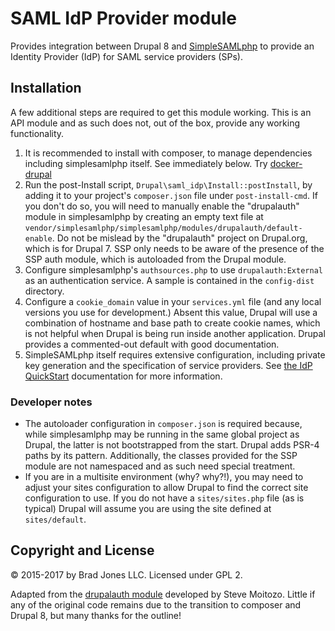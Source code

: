 # SAML IdP Provider module

Provides integration between Drupal 8 and [SimpleSAMLphp](https://simplesamlphp.org/)
to provide an Identity Provider (IdP) for SAML service providers (SPs).

## Installation
A few additional steps are required to get this module working. This is an API
module and as such does not, out of the box, provide any working functionality.

1. It is recommended to install with composer, to manage dependencies including
  simplesamlphp itself. See immediately below. Try [docker-drupal](https://github.com/BradJonesLLC/docker-drupal)
1. Run the post-Install script, `Drupal\saml_idp\Install::postInstall`, by
  adding it to your project's `composer.json` file under `post-install-cmd`.
  If you don't do so, you will need to manually enable the "drupalauth"
  module in simplesamlphp by creating an empty text file at
  `vendor/simplesamlphp/simplesamlphp/modules/drupalauth/default-enable`.
  Do not be mislead by the "drupalauth" project on Drupal.org, which is for
  Drupal 7. SSP only needs to be aware of the presence of the SSP auth module,
  which is autoloaded from the Drupal module.
1. Configure simplesamlphp's `authsources.php` to use `drupalauth:External` as an
  authentication service. A sample is contained in the `config-dist` directory.
1. Configure a `cookie_domain` value in your `services.yml` file (and any local
  versions you use for development.) Absent this value, Drupal will use a combination
  of hostname and base path to create cookie names, which is not helpful when
  Drupal is being run inside another application. Drupal provides a commented-out
  default with good documentation.
1. SimpleSAMLphp itself requires extensive configuration, including private key
  generation and the specification of service providers. See [the IdP QuickStart](https://simplesamlphp.org/docs/stable/simplesamlphp-idp)
  documentation for more information.

### Developer notes
- The autoloader configuration in `composer.json` is required because, while
  simplesamlphp may be running in the same global project as Drupal, the latter
  is not bootstrapped from the start. Drupal adds PSR-4 paths by its pattern.
  Additionally, the classes provided for the SSP module are not namespaced and
  as such need special treatment.
- If you are in a multisite environment (why? why?!), you may need to adjust your
  sites configuration to allow Drupal to find the correct site configuration to
  use. If you do not have a `sites/sites.php` file (as is typical) Drupal will assume
  you are using the site defined at `sites/default`.

## Copyright and License
&copy; 2015-2017 by Brad Jones LLC. Licensed under GPL 2.

Adapted from the [drupalauth module](https://code.google.com/p/drupalauth/) developed
by Steve Moitozo. Little if any of the original code remains due to the transition
to composer and Drupal 8, but many thanks for the outline!
